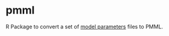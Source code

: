 # pmml

R Package to convert a set of 
[model parameters](https://github.com/Big-Life-Lab/model-parameters) files to 
PMML.

